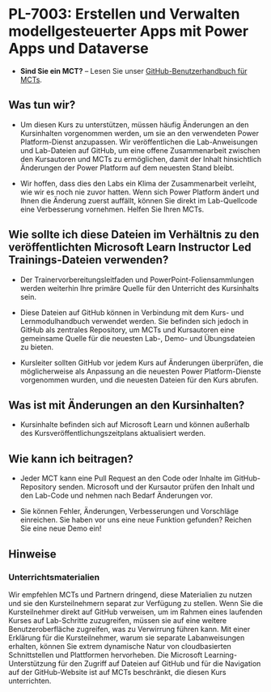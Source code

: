 # PL-7003: Erstellen und Verwalten modellgesteuerter Apps mit Power Apps und Dataverse

- **Sind Sie ein MCT?** – Lesen Sie unser [GitHub-Benutzerhandbuch für MCTs](https://microsoftlearning.github.io/MCT-User-Guide/).

## Was tun wir?

- Um diesen Kurs zu unterstützen, müssen häufig Änderungen an den Kursinhalten vorgenommen werden, um sie an den verwendeten Power Platform-Dienst anzupassen.  Wir veröffentlichen die Lab-Anweisungen und Lab-Dateien auf GitHub, um eine offene Zusammenarbeit zwischen den Kursautoren und MCTs zu ermöglichen, damit der Inhalt hinsichtlich Änderungen der Power Platform auf dem neuesten Stand bleibt.

- Wir hoffen, dass dies den Labs ein Klima der Zusammenarbeit verleiht, wie wir es noch nie zuvor hatten. Wenn sich Power Platform ändert und Ihnen die Änderung zuerst auffällt, können Sie direkt im Lab-Quellcode eine Verbesserung vornehmen. Helfen Sie Ihren MCTs.

## Wie sollte ich diese Dateien im Verhältnis zu den veröffentlichten Microsoft Learn Instructor Led Trainings-Dateien verwenden?

- Der Trainervorbereitungsleitfaden und PowerPoint-Foliensammlungen werden weiterhin Ihre primäre Quelle für den Unterricht des Kursinhalts sein.

- Diese Dateien auf GitHub können in Verbindung mit dem Kurs- und Lernmodulhandbuch verwendet werden. Sie befinden sich jedoch in GitHub als zentrales Repository, um MCTs und Kursautoren eine gemeinsame Quelle für die neuesten Lab-, Demo- und Übungsdateien zu bieten.

- Kursleiter sollten GitHub vor jedem Kurs auf Änderungen überprüfen, die möglicherweise als Anpassung an die neuesten Power Platform-Dienste vorgenommen wurden, und die neuesten Dateien für den Kurs abrufen.

## Was ist mit Änderungen an den Kursinhalten?

- Kursinhalte befinden sich auf Microsoft Learn und können außerhalb des Kursveröffentlichungszeitplans aktualisiert werden.

## Wie kann ich beitragen?

- Jeder MCT kann eine Pull Request an den Code oder Inhalte im GitHub-Repository senden. Microsoft und der Kursautor prüfen den Inhalt und den Lab-Code und nehmen nach Bedarf Änderungen vor.

- Sie können Fehler, Änderungen, Verbesserungen und Vorschläge einreichen. Sie haben vor uns eine neue Funktion gefunden? Reichen Sie eine neue Demo ein!

## Hinweise

### Unterrichtsmaterialien

Wir empfehlen MCTs und Partnern dringend, diese Materialien zu nutzen und sie den Kursteilnehmern separat zur Verfügung zu stellen. Wenn Sie die Kursteilnehmer direkt auf GitHub verweisen, um im Rahmen eines laufenden Kurses auf Lab-Schritte zuzugreifen, müssen sie auf eine weitere Benutzeroberfläche zugreifen, was zu Verwirrung führen kann. Mit einer Erklärung für die Kursteilnehmer, warum sie separate Labanweisungen erhalten, können Sie extrem dynamische Natur von cloudbasierten Schnittstellen und Plattformen hervorheben. Die Microsoft Learning-Unterstützung für den Zugriff auf Dateien auf GitHub und für die Navigation auf der GitHub-Website ist auf MCTs beschränkt, die diesen Kurs unterrichten.
